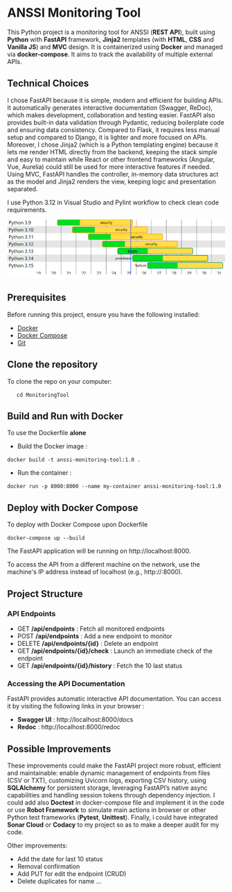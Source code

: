 # ANSSI Monitoring Tool

This Python project is a monitoring tool for ANSSI (**REST API**), built using **Python** with **FastAPI** framework, **Jinja2** templates (with **HTML**, **CSS** and **Vanilla JS**) and **MVC** design. It is containerized using **Docker** and managed via **docker-compose**. It aims to track the availability of multiple external APIs.

## Technical Choices

I chose FastAPI because it is simple, modern and efficient for building APIs. It automatically generates interactive documentation (Swagger, ReDoc), which makes development, collaboration and testing easier. FastAPI also provides built-in data validation through Pydantic, reducing boilerplate code and ensuring data consistency. Compared to Flask, it requires less manual setup and compared to Django, it is lighter and more focused on APIs.
Moreover, I chose Jinja2 (which is a Python templating engine) because it lets me render HTML directly from the backend, keeping the stack simple and easy to maintain while React or other frontend frameworks (Angular, Vue, Aurelia) could still be used for more interactive features if needed. 
Using MVC, FastAPI handles the controller, in-memory data structures act as the model and Jinja2 renders the view, keeping logic and presentation separated.

I use Python 3.12 in Visual Studio and Pylint workflow to check clean code requirements.

![Python versions](python.png)
  
## Prerequisites

Before running this project, ensure you have the following installed:

- [Docker](https://docs.docker.com/get-docker/)
- [Docker Compose](https://docs.docker.com/compose/install/)
- [Git](https://git-scm.com/)

## Clone the repository

To clone the repo on your computer:

```git clone https://github.com/nicoboga4075/MonitoringTool.git
   cd MonitoringTool
```

## Build and Run with Docker

To use the Dockerfile **alone**

- Build the Docker image :

```
docker build -t anssi-monitoring-tool:1.0 .
```
- Run the container :

```
docker run -p 8000:8000 --name my-container anssi-monitoring-tool:1.0
```

## Deploy with Docker Compose

To deploy with Docker Compose upon Dockerfile

```
docker-compose up --build
```
The FastAPI application will be running on http://localhost:8000.

To access the API from a different machine on the network, use the machine's IP address instead of localhost (e.g., http://<your-ip>:8000).

## Project Structure

### API Endpoints

- GET **/api/endpoints** : Fetch all monitored endpoints
- POST **/api/endpoints** : Add a new endpoint to monitor
- DELETE **/api/endpoints/{id}** : Delete an endpoint
- GET **/api/endpoints/{id}/check** : Launch an immediate check of the endpoint
- GET **/api/endpoints/{id}/history** : Fetch the 10 last status

### Accessing the API Documentation

FastAPI provides automatic interactive API documentation. You can access it by visiting the following links in your browser :

- **Swagger UI** : http://localhost:8000/docs
- **Redoc** : http://localhost:8000/redoc

## Possible Improvements

These improvements could make the FastAPI project more robust, efficient and maintainable: enable dynamic management of endpoints from files (CSV or TXT), customizing Uvicorn logs, exporting CSV history, using **SQLAlchemy** for persistent storage, leveraging FastAPI’s native async capabilities and handling session tokens through dependency injection. I could add also **Doctest** in docker-compose file and implement it in the code or use **Robot Framework** to simulate main actions in browser or other Python test frameworks (**Pytest**, **Unittest**). Finally, i could have integrated **Sonar Cloud** or **Codacy** to my project so as to make a deeper audit for my code.

Other improvements:
- Add the date for last 10 status
- Removal confirmation
- Add PUT for edit the endpoint (CRUD)
- Delete duplicates for name
...